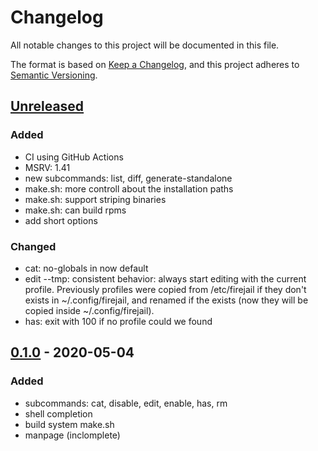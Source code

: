 # Changelog
All notable changes to this project will be documented in this file.

The format is based on [Keep a Changelog](https://keepachangelog.com/en/1.0.0/),
and this project adheres to [Semantic Versioning](https://semver.org/spec/v2.0.0.html).

## [Unreleased]
### Added
- CI using GitHub Actions
- MSRV: 1.41
- new subcommands: list, diff, generate-standalone
- make.sh: more controll about the installation paths
- make.sh: support striping binaries
- make.sh: can build rpms
- add short options

### Changed
- cat: no-globals in now default
- edit --tmp: consistent behavior: always start editing with the current profile.
  Previously profiles were copied from /etc/firejail if they don't exists in ~/.config/firejail,
  and renamed if the exists (now they will be copied inside ~/.config/firejail).
- has: exit with 100 if no profile could we found

## [0.1.0] - 2020-05-04
### Added
- subcommands: cat, disable, edit, enable, has, rm
- shell completion
- build system make.sh
- manpage (inclomplete)


[Unreleased]: https://github.com/rusty-snake/fjp/compare/master...v0.1.0
[0.1.0]: https://github.com/rusty-snake/fjp/releases/tag/v0.1.0
